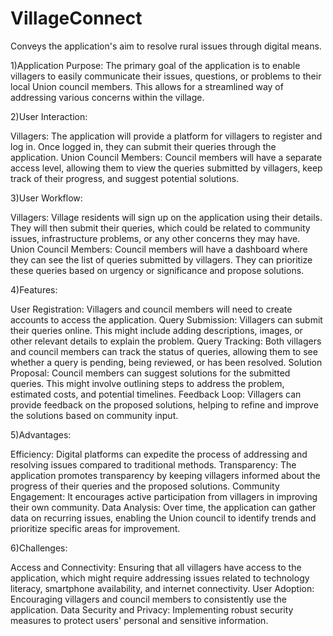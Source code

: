# VillageConnect
Conveys the application's aim to resolve rural issues through digital means.

1)Application Purpose: The primary goal of the application is to enable villagers to easily communicate their issues, questions, or problems to their local Union council members. This allows for a streamlined way of addressing various concerns within the village.

2)User Interaction:

Villagers: The application will provide a platform for villagers to register and log in. Once logged in, they can submit their queries through the application.
Union Council Members: Council members will have a separate access level, allowing them to view the queries submitted by villagers, keep track of their progress, and suggest potential solutions.

3)User Workflow:

Villagers: Village residents will sign up on the application using their details. They will then submit their queries, which could be related to community issues, infrastructure problems, or any other concerns they may have.
Union Council Members: Council members will have a dashboard where they can see the list of queries submitted by villagers. They can prioritize these queries based on urgency or significance and propose solutions.

4)Features:

User Registration: Villagers and council members will need to create accounts to access the application.
Query Submission: Villagers can submit their queries online. This might include adding descriptions, images, or other relevant details to explain the problem.
Query Tracking: Both villagers and council members can track the status of queries, allowing them to see whether a query is pending, being reviewed, or has been resolved.
Solution Proposal: Council members can suggest solutions for the submitted queries. This might involve outlining steps to address the problem, estimated costs, and potential timelines.
Feedback Loop: Villagers can provide feedback on the proposed solutions, helping to refine and improve the solutions based on community input.

5)Advantages:

Efficiency: Digital platforms can expedite the process of addressing and resolving issues compared to traditional methods.
Transparency: The application promotes transparency by keeping villagers informed about the progress of their queries and the proposed solutions.
Community Engagement: It encourages active participation from villagers in improving their own community.
Data Analysis: Over time, the application can gather data on recurring issues, enabling the Union council to identify trends and prioritize specific areas for improvement.

6)Challenges:

Access and Connectivity: Ensuring that all villagers have access to the application, which might require addressing issues related to technology literacy, smartphone availability, and internet connectivity.
User Adoption: Encouraging villagers and council members to consistently use the application.
Data Security and Privacy: Implementing robust security measures to protect users' personal and sensitive information.
